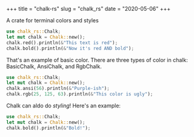 +++
title = "chalk-rs"
slug = "chalk_rs"
date = "2020-05-06"
+++

A crate for terminal colors and styles

```rust
use chalk_rs::Chalk;
let mut chalk = Chalk::new();
chalk.red().println(&"This text is red");
chalk.bold().println(&"Now it's red AND bold");
```

That's an example of basic color. There are three types of color in chalk:
BasicChalk, AnsiChalk, and RgbChalk.

```rust
use chalk_rs::Chalk;
let mut chalk = Chalk::new();
chalk.ansi(56).println(&"Purple-ish");
chalk.rgb(25, 125, 63).println(&"This color is ugly");
```

Chalk can aldo do *styling*! Here's an example:

```rust
use chalk_rs::Chalk;
let mut chalk = Chalk::new();
chalk.bold().println(&"Bold!");
```